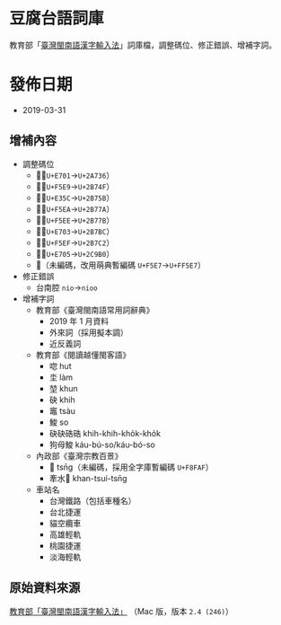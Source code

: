 # 豆腐台語詞庫

教育部「[臺灣閩南語漢字輸入法](https://depart.moe.edu.tw/ED2400/cp.aspx?n=BB47AA61331DDAC8)」詞庫檔，調整碼位、修正錯誤、增補字詞。

# 發佈日期
- 2019-03-31

## 增補內容
- 調整碼位
	- 𪜶（`U+E701`->`U+2A736`）
	- 𫝏（`U+F5E9`->`U+2B74F`）
	- 𫝛（`U+E35C`->`U+2B75B`）
	- 𫝺（`U+F5EA`->`U+2B77A`）
	- 𫝻（`U+F5EE`->`U+2B77B`）
	- 𫞼（`U+E703`->`U+2B7BC`）
	- 𫟂（`U+F5EF`->`U+2B7C2`）
	- 𬦰（`U+E705`->`U+2C9B0`）
	- 󿗧（未編碼，改用萌典暫編碼 `U+F5E7`->`U+FF5E7`）
- 修正錯誤
	- 台南腔 `nio`->`nioo`
- 增補字詞
	- 教育部《臺灣閩南語常用詞辭典》
		- 2019 年 1 月資料
		- 外來詞（採用擬本調）
		- 近反義詞
	- 教育部《閱讀越懂閩客語》
		- 唿 hut
		- 坔 làm
		- 堃 khun
		- 砄 khih
		- 竈 tsàu
		- 鮻 so
		- 砄砄硞硞	khih-khih-kho̍k-kho̍k
		- 狗母鮻	káu-bú-so/káu-bó-so
	- 內政部《臺灣宗教百景》
		- 󸾯 tsn̄g（未編碼，採用全字庫暫編碼 `U+F8FAF`）
		- 牽水󸾯 khan-tsuí-tsn̄g
	- 車站名
		- 台灣鐵路（包括車種名）
		- 台北捷運
		- 貓空纜車
		- 高雄輕軌
		- 桃園捷運
		- 淡海輕軌

## 原始資料來源

[教育部「臺灣閩南語漢字輸入法」](https://depart.moe.edu.tw/ED2400/cp.aspx?n=BB47AA61331DDAC8) （Mac 版，版本 `2.4 (246)`）
